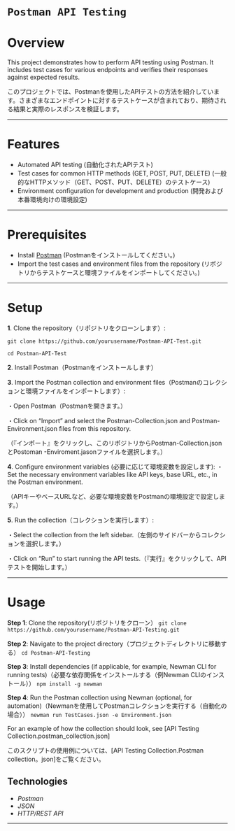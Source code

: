 # `Postman API Testing`

# Overview
This project demonstrates how to perform API testing using Postman. It includes test cases for various endpoints and verifies their responses against expected results.

このプロジェクトでは、Postmanを使用したAPIテストの方法を紹介しています。さまざまなエンドポイントに対するテストケースが含まれており、期待される結果と実際のレスポンスを検証します。

---

# Features 
- Automated API testing (自動化されたAPIテスト)
- Test cases for common HTTP methods (GET, POST, PUT, DELETE)  (一般的なHTTPメソッド（GET、POST、PUT、DELETE）のテストケース)
- Environment configuration for development and production   (開発および本番環境向けの環境設定)

---

# Prerequisites 
- Install [Postman](https://www.postman.com/downloads/)   (Postmanをインストールしてください。)
- Import the test cases and environment files from the repository   (リポジトリからテストケースと環境ファイルをインポートしてください。)

---
# Setup

**1**. Clone the repository（リポジトリをクローンします）:

```git clone https://github.com/yourusername/Postman-API-Test.git```

```cd Postman-API-Test```

**2**. Install Postman（Postmanをインストールします）


**3**. Import the Postman collection and environment files（Postmanのコレクションと環境ファイルをインポートします）:

・Open Postman（Postmanを開きます。）

・Click on “Import” and select the Postman-Collection.json and Postman-Environment.json files from this repository.

 （『インポート』をクリックし、このリポジトリからPostman-Collection.jsonとPostoman -Enviroment.jasonファイルを選択します。）

**4**. Configure environment variables (必要に応じて環境変数を設定します):
・Set the necessary environment variables like API keys, base URL, etc., in the Postman environment.

 （APIキーやベースURLなど、必要な環境変数をPostmanの環境設定で設定します。）

**5**. Run the collection（コレクションを実行します）:

・Select the collection from the left sidebar.（左側のサイドバーからコレクションを選択します。）

・Click on “Run” to start running the API tests.（『実行』をクリックして、APIテストを開始します。）

---

# Usage
**Step 1**: Clone the repository(リポジトリをクローン）
```git clone https://github.com/yourusername/Postman-API-Testing.git```

**Step 2**: Navigate to the project directory（プロジェクトディレクトリに移動する）
```cd Postman-API-Testing```

**Step 3**: Install dependencies (if applicable, for example, Newman CLI for running tests)（必要な依存関係をインストールする（例Newman CLIのインストール））
```npm install -g newman```

**Step 4**: Run the Postman collection using Newman (optional, for automation)（Newmanを使用してPostmanコレクションを実行する（自動化の場合））
```newman run TestCases.json -e Environment.json```

For an example of how the collection should look, see [API Testing Collection.postman_collection.json]

このスクリプトの使用例については、[API Testing Collection.Postman collection。json]をご覧ください。

## Technologies 
- *Postman*
- *JSON*
- *HTTP/REST API*

---

